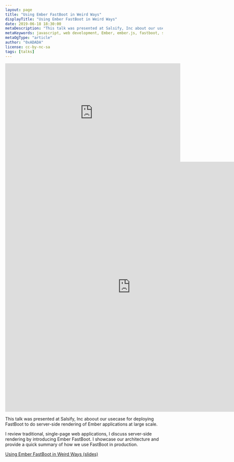 ```yaml
---
layout: page
title: "Using Ember FastBoot in Weird Ways"
displayTitle: "Using Ember FastBoot in Weird Ways"
date: 2019-06-18 18:30:00
metaDescription: "This talk was presented at Salsify, Inc about our usecase for deploying FastBoot to do server-side rendering of Ember applications at large scale."
metaKeywords: javascript, web development, Ember, ember.js, fastboot, server side rendering
metaOgType: "article"
author: "0xADADA"
license: cc-by-nc-sa
tags: [talks]
---
```


<iframe width="560" height="315" 
  src="https://www.youtube.com/embed/gh9_5lMKtAY?start=286" 
  frameborder="0" 
  allow="accelerometer; autoplay; encrypted-media; gyroscope; picture-in-picture"
  allowfullscreen></iframe>

<iframe width="800" height="800" 
  src="https://0xadada.pub/talk-using-ember-fastboot-in-weird-ways/"
  frameborder="0">
</iframe>

This talk was presented at Salsify, Inc aboout our usecase for
deploying FastBoot to do server-side rendering of Ember applications
at large scale.

I review traditional, single-page web applications, I discuss server-side
rendering by introducing Ember FastBoot. I showcase our architecture and
provide a quick summary of how we use FastBoot in production.

[Using Ember FastBoot in Weird Ways (slides)](https://0xadada.pub/talk-using-ember-fastboot-in-weird-ways/)

